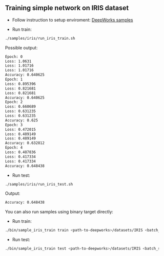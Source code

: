## Training simple network on IRIS dataset

* Follow instruction to setup enviroment: [DeepWorks samples](../README.md)

* Run train:
```bash
./samples/iris/run_iris_train.sh
```

Possible output:
```bash
Epoch: 0
Loss: 1.0631
Loss: 1.01716
Loss: 1.01716
Accuracy: 0.640625
Epoch: 1
Loss: 0.895396
Loss: 0.821681
Loss: 0.821681
Accuracy: 0.640625
Epoch: 2
Loss: 0.660689
Loss: 0.631235
Loss: 0.631235
Accuracy: 0.625
Epoch: 3
Loss: 0.472015
Loss: 0.489149
Loss: 0.489149
Accuracy: 0.632812
Epoch: 4
Loss: 0.487836
Loss: 0.417334
Loss: 0.417334
Accuracy: 0.648438
```

* Run test:
```bash
./samples/iris/run_iris_test.sh
```

Output:
```bash
Accuracy: 0.648438
```

You can also run samples using binary target directly:
* Run train:
```bash
./bin/sample_iris_train train <path-to-deepworks>/datasets/IRIS <batch_size> <num_epochs> <dump-frequency> <path-to-dump>
```

* Run test:
```bash
./bin/sample_iris_train test <path-to-deepworks>/datasets/IRIS <batch_size> <path-to-model>
```
